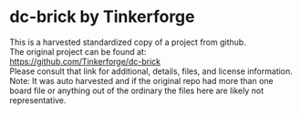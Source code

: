 
# dc-brick by Tinkerforge  
This is a harvested standardized copy of a project from github.  
The original project can be found at:  
https://github.com/Tinkerforge/dc-brick  
Please consult that link for additional, details, files, and license information.  
Note: It was auto harvested and if the original repo had more than one board file or anything out of the ordinary the files here are likely not representative.  
    